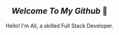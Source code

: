<h2 align='center'><b><i>Welcome To My Github</i></b> 👋</h2>
<p align='center'>Hello! I'm Ali, a skilled Full Stack Developer.</p>
